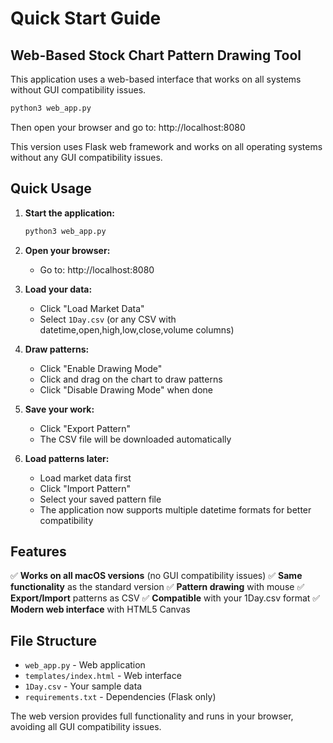 # Quick Start Guide

## Web-Based Stock Chart Pattern Drawing Tool

This application uses a web-based interface that works on all systems without GUI compatibility issues.

```bash
python3 web_app.py
```

Then open your browser and go to: http://localhost:8080

This version uses Flask web framework and works on all operating systems without any GUI compatibility issues.

## Quick Usage

1. **Start the application:**
   ```bash
   python3 web_app.py
   ```
   
2. **Open your browser:**
   - Go to: http://localhost:8080

3. **Load your data:**
   - Click "Load Market Data"
   - Select `1Day.csv` (or any CSV with datetime,open,high,low,close,volume columns)

4. **Draw patterns:**
   - Click "Enable Drawing Mode"
   - Click and drag on the chart to draw patterns
   - Click "Disable Drawing Mode" when done

5. **Save your work:**
   - Click "Export Pattern"
   - The CSV file will be downloaded automatically

6. **Load patterns later:**
   - Load market data first
   - Click "Import Pattern"
   - Select your saved pattern file
   - The application now supports multiple datetime formats for better compatibility

## Features

✅ **Works on all macOS versions** (no GUI compatibility issues)
✅ **Same functionality** as the standard version
✅ **Pattern drawing** with mouse
✅ **Export/Import** patterns as CSV
✅ **Compatible** with your 1Day.csv format
✅ **Modern web interface** with HTML5 Canvas

## File Structure

- `web_app.py` - Web application
- `templates/index.html` - Web interface
- `1Day.csv` - Your sample data
- `requirements.txt` - Dependencies (Flask only)

The web version provides full functionality and runs in your browser, avoiding all GUI compatibility issues.
